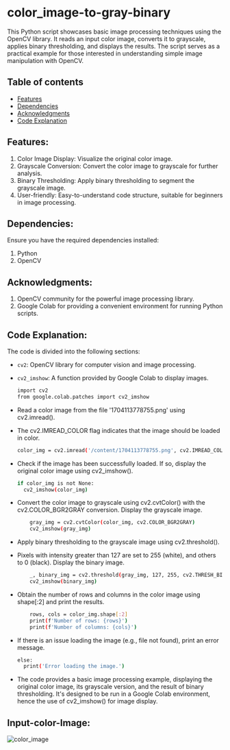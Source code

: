 # color_image-to-gray-binary
This Python script showcases basic image processing techniques using the OpenCV library. It reads an input color image, converts it to grayscale, applies binary thresholding, and displays the results. The script serves as a practical example for those interested in understanding simple image manipulation with OpenCV.
## Table of contents

- [Features](#features)
- [Dependencies](#dependencies)
- [Acknowledgments](#acknowledgments)
- [Code Explanation](#code-explanation)
## Features:
1. Color Image Display: Visualize the original color image.
2. Grayscale Conversion: Convert the color image to grayscale for further analysis.
3. Binary Thresholding: Apply binary thresholding to segment the grayscale image.
4. User-friendly: Easy-to-understand code structure, suitable for beginners in image processing.

## Dependencies:
Ensure you have the required dependencies installed:
1. Python
2. OpenCV

## Acknowledgments:
1. OpenCV community for the powerful image processing library.
2. Google Colab for providing a convenient environment for running Python scripts.

## Code Explanation:

The code is divided into the following sections:

- `cv2`: OpenCV library for computer vision and image processing.
- `cv2_imshow`: A function provided by Google Colab to display images.
  ```bash
  import cv2
  from google.colab.patches import cv2_imshow
  ```
  
- Read a color image from the file '1704113778755.png' using cv2.imread().
- The cv2.IMREAD_COLOR flag indicates that the image should be loaded in color.
  ```bash
  color_img = cv2.imread('/content/1704113778755.png', cv2.IMREAD_COLOR)
  ```
  
- Check if the image has been successfully loaded. If so, display the original color image using cv2_imshow().
  ```bash
  if color_img is not None:
    cv2_imshow(color_img)
  ```
  
- Convert the color image to grayscale using cv2.cvtColor() with the cv2.COLOR_BGR2GRAY conversion. Display the grayscale image.
  ```bash
      gray_img = cv2.cvtColor(color_img, cv2.COLOR_BGR2GRAY)
      cv2_imshow(gray_img)
  ```
  
- Apply binary thresholding to the grayscale image using cv2.threshold().
- Pixels with intensity greater than 127 are set to 255 (white), and others to 0 (black). Display the binary image.
  ```bash
      _, binary_img = cv2.threshold(gray_img, 127, 255, cv2.THRESH_BINARY)
      cv2_imshow(binary_img)

- Obtain the number of rows and columns in the color image using shape[:2] and print the results.
  ```bash
      rows, cols = color_img.shape[:2]
      print(f'Number of rows: {rows}')
      print(f'Number of columns: {cols}')
  ```

- If there is an issue loading the image (e.g., file not found), print an error message.
  ```bash
  else:
    print('Error loading the image.')
  ```

- The code provides a basic image processing example, displaying the original color image, its grayscale version, and the result of binary thresholding. It's designed to be run in a Google Colab environment, hence the use of cv2_imshow() for image display.

## Input-color-Image:

![color_image](https://github.com/rajukosireddy/color_image-to-gray-binary/assets/141699777/90dc156b-b6c7-49de-9592-f73c884b9e54)
  


    
